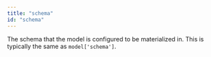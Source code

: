 ```yaml
---
title: "schema"
id: "schema"
---
```


The schema that the model is configured to be materialized in. This is typically the same as `model['schema']`.
